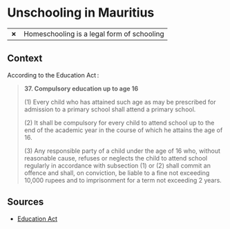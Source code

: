 # Unschooling in Mauritius
| | |
|-|-|
| __✗__ | Homeschooling is a legal form of schooling |

## Context

According to the Education Act :

> **37. Compulsory education up to age 16**
>
>  (1) Every child who has attained such age as may be prescribed for admission to a primary school shall attend
>  a primary school.
>  
>  (2) It shall be compulsory for every child to attend school up to the end of the academic year in the course
>  of which he attains the age of 16.
>  
>  (3) Any responsible party of a child under the age of 16 who, without reasonable cause, refuses or neglects
>  the child to attend school regularly in accordance with subsection (1) or (2) shall commit an offence
>  and shall, on conviction, be liable to a fine not exceeding 10,000 rupees and to imprisonment for a term
>  not exceeding 2 years.
>  
## Sources

* [Education Act](https://attorneygeneral.govmu.org/Documents/Laws%20of%20Mauritius/A-Z%20Acts/E/Education%20Act,%20No.%2039%20of%201957.pdf)
